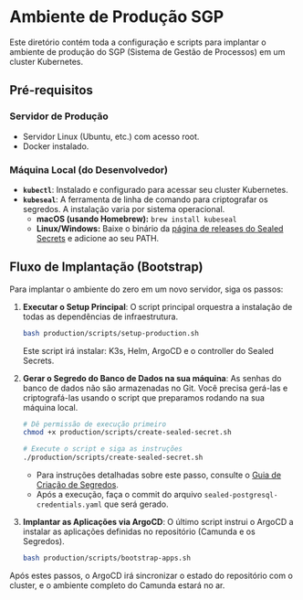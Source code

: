 # Ambiente de Produção SGP

Este diretório contém toda a configuração e scripts para implantar o ambiente de produção do SGP (Sistema de Gestão de Processos) em um cluster Kubernetes.

## Pré-requisitos

### Servidor de Produção
- Servidor Linux (Ubuntu, etc.) com acesso root.
- Docker instalado.

### Máquina Local (do Desenvolvedor)
- **`kubectl`**: Instalado e configurado para acessar seu cluster Kubernetes.
- **`kubeseal`**: A ferramenta de linha de comando para criptografar os segredos. A instalação varia por sistema operacional.
  - **macOS (usando Homebrew):** `brew install kubeseal`
  - **Linux/Windows:** Baixe o binário da [página de releases do Sealed Secrets](https://github.com/bitnami-labs/sealed-secrets/releases) e adicione ao seu PATH.

## Fluxo de Implantação (Bootstrap)

Para implantar o ambiente do zero em um novo servidor, siga os passos:

1.  **Executar o Setup Principal**: O script principal orquestra a instalação de todas as dependências de infraestrutura.
    ```bash
    bash production/scripts/setup-production.sh
    ```
    Este script irá instalar: K3s, Helm, ArgoCD e o controller do Sealed Secrets.

2.  **Gerar o Segredo do Banco de Dados na sua máquina**: As senhas do banco de dados não são armazenadas no Git. Você precisa gerá-las e criptografá-las usando o script que preparamos rodando na sua máquina local.
    ```bash
    # Dê permissão de execução primeiro
    chmod +x production/scripts/create-sealed-secret.sh

    # Execute o script e siga as instruções
    ./production/scripts/create-sealed-secret.sh
    ```
    - Para instruções detalhadas sobre este passo, consulte o [Guia de Criação de Segredos](./k8s/secrets/README.md).
    - Após a execução, faça o commit do arquivo `sealed-postgresql-credentials.yaml` que será gerado.

4.  **Implantar as Aplicações via ArgoCD**: O último script instrui o ArgoCD a instalar as aplicações definidas no repositório (Camunda e os Segredos).
    ```bash
    bash production/scripts/bootstrap-apps.sh
    ```

Após estes passos, o ArgoCD irá sincronizar o estado do repositório com o cluster, e o ambiente completo do Camunda estará no ar.